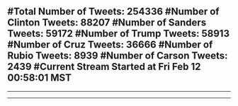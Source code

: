 #Total Number of Tweets: 254336 
#Number of Clinton Tweets: 88207
#Number of Sanders Tweets: 59172
#Number of Trump Tweets: 58913
#Number of Cruz Tweets: 36666
#Number of Rubio Tweets: 8939
#Number of Carson Tweets: 2439
#Current Stream Started at Fri Feb 12 00:58:01 MST
---
---
---
